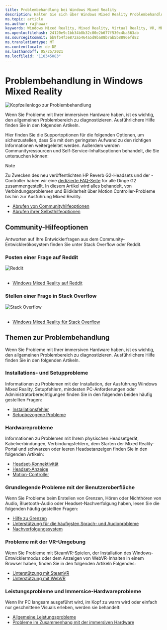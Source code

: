 ```yaml
---
title: Problembehandlung bei Windows Mixed Reality
description: Halten Sie sich über Windows Mixed Reality Problembehandlung auf dem Laufenden, die über unsere Standarddokumentation für den Kundensupport hinausgeht.
ms.topic: article
ms.author: rajhawar
keywords: Windows Mixed Reality, Mixed Reality, Virtual Reality, VR, MR, Problembehandlung, Fehler, Hilfe, Support
ms.openlocfilehash: 24120e9c1bb34b8b32c00e2b677f530c4ba563ab
ms.sourcegitcommit: bb9f54f3e872a5464a5d9ba88b7ab5b8896efd82
ms.translationtype: MT
ms.contentlocale: de-DE
ms.lasthandoff: 05/25/2021
ms.locfileid: "110345083"
---
```

# <a name="troubleshooting-in-windows-mixed-reality"></a>Problembehandlung in Windows Mixed Reality

![Kopfzeilenlogo zur Problembehandlung](images/1050px-Mixedrealityportal.png)

Wenn Sie Probleme mit Ihrer immersiven Hardware haben, ist es wichtig, den allgemeinen Problembereich zu diagnostizieren. Ausführlichere Hilfe finden Sie in den folgenden Artikeln.

Hier finden Sie die Supportoptionen für die folgenden Optionen, um sicherzustellen, dass Sie mit dem geringsten Aufwand zu den richtigen Informationen weitergeleitet werden. Außerdem werden Communityressourcen und Self-Service-Inhaltsoptionen behandelt, die Sie untersuchen können:

>[!Note]
>Zu Zwecken des neu veröffentlichten HP Reverb G2-Headsets und der -Controller haben wir eine [dedizierte FAQ-Seite](reverbG2-faq.yml) für alle Dinge G2 zusammengestellt. In diesem Artikel wird alles behandelt, von Verbindungsproblemen und Bildklarheit über Motion Controller-Probleme bis hin zur Ausführung Mixed Reality.

- [Abrufen von Communityhilfeoptionen](#community-help-options)
- [Abrufen ihrer Selbsthilfeoptionen](#troubleshooting-topics)

## <a name="community-help-options"></a>Community-Hilfeoptionen

Antworten auf Ihre Entwicklerfragen aus dem Community-Entwicklerökosystem finden Sie unter Stack Overflow oder Reddit.

### <a name="post-a-question-on-reddit"></a>Posten einer Frage auf Reddit
<div class='icon is-large'>
    <img alt='Reddit' src='https://docs.microsoft.com/media/logos/logo_reddit.svg'>
</div><br/>

- [Windows Mixed Reality auf Reddit](https://www.reddit.com/r/WindowsMR/)

### <a name="post-a-question-on-stack-overflow"></a>Stellen einer Frage in Stack Overflow
<div class='icon is-large'>
    <img alt='Stack Overflow' src='https://docs.microsoft.com/media/logos/logo_stackoverflow.svg'>
</div><br/>

- [Windows Mixed Reality für Stack Overflow](https://stackoverflow.com/questions/tagged/windows-mixed-reality)

## <a name="troubleshooting-topics"></a>Themen zur Problembehandlung

Wenn Sie Probleme mit Ihrer immersiven Hardware haben, ist es wichtig, den allgemeinen Problembereich zu diagnostizieren. Ausführlichere Hilfe finden Sie in den folgenden Artikeln. 

### <a name="installation-and-setup-issues"></a>Installations- und Setupprobleme

Informationen zu Problemen mit der Installation, der Ausführung Windows Mixed Reality, Setupfehlern, mindesten PC-Anforderungen oder Administratorberechtigungen finden Sie in den folgenden beiden häufig gestellten Fragen:

- [Installationsfehler](installation_errors.md)
- [Setupbezogene Probleme](wmr-setup-faq.yml)

### <a name="hardware-issues"></a>Hardwareprobleme

Informationen zu Problemen mit Ihrem physischen Headsetgerät, Kabelverbindungen, Verbindungsfehlern, dem Starten der Mixed Reality-Portal und schwarzen oder leeren Headsetanzeigen finden Sie in den folgenden Artikeln:

- [Headset-Konnektivität](headset-connectivity.md)
- [Headset-Anzeige](headset-display.md)
- [Motion-Controller](motion-controller-problems.md)

### <a name="core-experience-issues"></a>Grundlegende Probleme mit der Benutzeroberfläche

Wenn Sie Probleme beim Erstellen von Grenzen, Hören oder Nichthören von Audio, Bluetooth-Audio oder Headset-Nachverfolgung haben, lesen Sie die folgenden häufig gestellten Fragen:

- [Hilfe zu Grenzen](boundary-questions.md)
- [Unterstützung für die häufigsten Sprach- und Audioprobleme](speech-and-audio.md)
- [Nachverfolgungssystem](tracking.md)

### <a name="vr-experience-issues"></a>Probleme mit der VR-Umgebung

Wenn Sie Probleme mit SteamVR-Spielen, der Installation des Windows-Entwicklermodus oder dem Anzeigen von WebVR-Inhalten in einem Browser haben, finden Sie in den folgenden Artikeln Folgendes:

- [Unterstützung mit SteamVR](steamvr-questions.md)
- [Unterstützung mit WebVR](webvr-questions.md)

### <a name="performance-issues-and-immersice-hardware-related-issues"></a>Leistungsprobleme und Immersice-Hardwareprobleme

Wenn Ihr PC langsam ausgeführt wird, im Kopf zu warm wird oder einfach nur geschnittene Visuals erleben, werden sie behandelt:

- [Allgemeine Leistungsprobleme](performance-questions.md)
- [Probleme im Zusammenhang mit der immersiven Hardware](other-questions.md)
